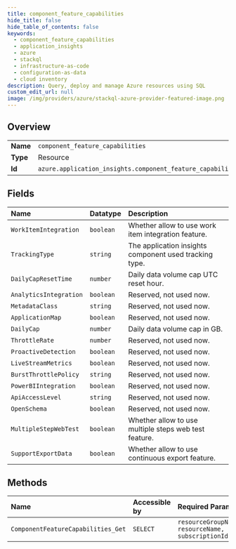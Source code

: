 ```yaml
---
title: component_feature_capabilities
hide_title: false
hide_table_of_contents: false
keywords:
  - component_feature_capabilities
  - application_insights
  - azure    
  - stackql
  - infrastructure-as-code
  - configuration-as-data
  - cloud inventory
description: Query, deploy and manage Azure resources using SQL
custom_edit_url: null
image: /img/providers/azure/stackql-azure-provider-featured-image.png
---
```

  
    

## Overview
<table><tbody>
<tr><td><b>Name</b></td><td><code>component_feature_capabilities</code></td></tr>
<tr><td><b>Type</b></td><td>Resource</td></tr>
<tr><td><b>Id</b></td><td><code>azure.application_insights.component_feature_capabilities</code></td></tr>
</tbody></table>

## Fields
| Name | Datatype | Description |
|:-----|:---------|:------------|
| `WorkItemIntegration` | `boolean` | Whether allow to use work item integration feature. |
| `TrackingType` | `string` | The application insights component used tracking type. |
| `DailyCapResetTime` | `number` | Daily data volume cap UTC reset hour. |
| `AnalyticsIntegration` | `boolean` | Reserved, not used now. |
| `MetadataClass` | `string` | Reserved, not used now. |
| `ApplicationMap` | `boolean` | Reserved, not used now. |
| `DailyCap` | `number` | Daily data volume cap in GB. |
| `ThrottleRate` | `number` | Reserved, not used now. |
| `ProactiveDetection` | `boolean` | Reserved, not used now. |
| `LiveStreamMetrics` | `boolean` | Reserved, not used now. |
| `BurstThrottlePolicy` | `string` | Reserved, not used now. |
| `PowerBIIntegration` | `boolean` | Reserved, not used now. |
| `ApiAccessLevel` | `string` | Reserved, not used now. |
| `OpenSchema` | `boolean` | Reserved, not used now. |
| `MultipleStepWebTest` | `boolean` | Whether allow to use multiple steps web test feature. |
| `SupportExportData` | `boolean` | Whether allow to use continuous export feature. |
## Methods
| Name | Accessible by | Required Params |
|:-----|:--------------|:----------------|
| `ComponentFeatureCapabilities_Get` | `SELECT` | `resourceGroupName, resourceName, subscriptionId` |

